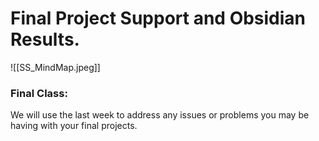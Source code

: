 # Final Project Support and Obsidian Results.
![[SS_MindMap.jpeg]]

### Final Class:
We will use the last week to address any issues or problems you may be having with your final projects. 

